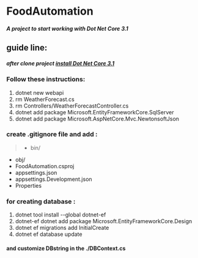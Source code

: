 # FoodAutomation
##### A project to start working with Dot Net Core 3.1
## guide line:
##### after clone project [install Dot Net Core 3.1](https://docs.microsoft.com/en-us/dotnet/core/install/)
### Follow these instructions:
1. dotnet new webapi
2. rm WeatherForecast.cs 
3. rm Controllers/WeatherForecastController.cs
4. dotnet add package Microsoft.EntityFrameworkCore.SqlServer
5. dotnet add package Microsoft.AspNetCore.Mvc.NewtonsoftJson

### create .gitignore file and add :
> - bin/
- obj/ 
- FoodAutomation.csproj
- appsettings.json
- appsettings.Development.json
- Properties

### for creating database :
1. dotnet tool install --global dotnet-ef
2. dotnet-ef dotnet add package Microsoft.EntityFrameworkCore.Design
3. dotnet ef migrations add InitialCreate
4. dotnet ef database update

#### and customize DBstring in the ./DBContext.cs
